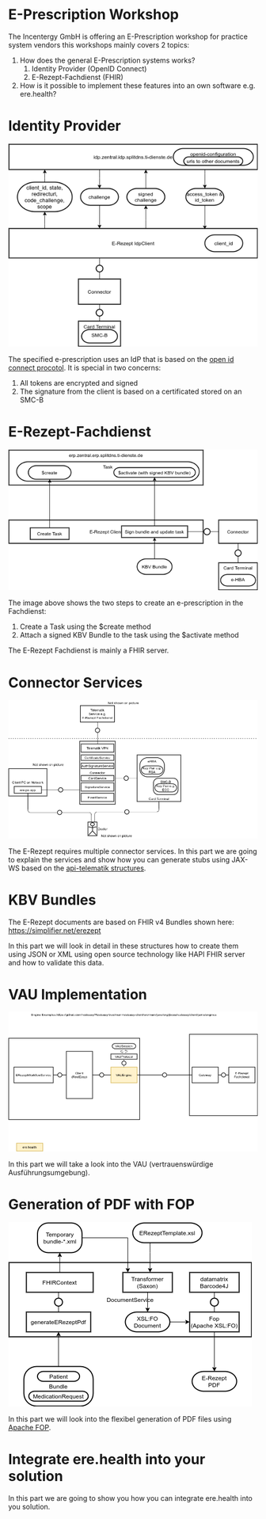 # E-Prescription Workshop

The Incentergy GmbH is offering an E-Prescription workshop for practice system vendors this workshops mainly covers 2 topics:

 1. How does the general E-Prescription systems works?
     1. Identity Provider (OpenID Connect)
     2. E-Rezept-Fachdienst (FHIR)
 2. How is it possible to implement these features into an own software e.g. ere.health?

# Identity Provider

![](img/idp.png)

The specified e-prescription uses an IdP that is based on the [open id connect procotol](https://openid.net/connect/). It is special in two concerns:

 1. All tokens are encrypted and signed
 2. The signature from the client is based on a certificated stored on an SMC-B

# E-Rezept-Fachdienst

![](img/erezept-fachdienst.png)

The image above shows the two steps to create an e-prescription in the Fachdienst:

1. Create a Task using the $create method
2. Attach a signed KBV Bundle to the task using the $activate method

The E-Rezept Fachdienst is mainly a FHIR server.

# Connector Services

![](img/telematik-photo.png)

The E-Rezept requires multiple connector services. In this part we are going to explain the services and show how you can generate stubs using JAX-WS based on the [api-telematik structures](https://github.com/gematik/api-telematik/). 

# KBV Bundles

The E-Rezept documents are based on FHIR v4 Bundles shown here: https://simplifier.net/erezept

In this part we will look in detail in these structures how to create them using JSON or XML using open source technology like HAPI FHIR server and how to validate this data.

# VAU Implementation

![](img/vau-channel.png)

In this part we will take a look into the VAU (vertrauenswürdige Ausführungsumgebung).

# Generation of PDF with FOP

![](img/document-service.png)

In this part we will look into the flexibel generation of PDF files using [Apache FOP](https://xmlgraphics.apache.org/fop/).

# Integrate ere.health into your solution

In this part we are going to show you how you can integrate ere.health into you solution.
